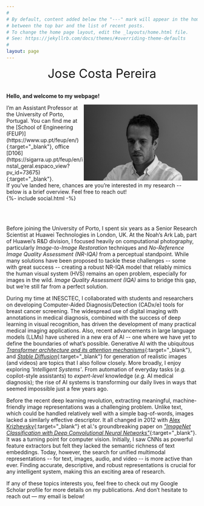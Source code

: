 ```yaml
---
#
# By default, content added below the "---" mark will appear in the home page
# between the top bar and the list of recent posts.
# To change the home page layout, edit the _layouts/home.html file.
# See: https://jekyllrb.com/docs/themes/#overriding-theme-defaults
#
layout: page
---
```



<div class="id" align="center">
  <font size="+3">Jose Costa Pereira</font>
</div> 

<br>

__Hello, and welcome to my webpage!__


<img src="/assets/jose.jpg" align="right" width="300px"/>
I’m an Assistant Professor at the University of Porto, Portugal. 
You can find me at the [School of Engineering (FEUP)](https://www.up.pt/feup/en/){:target="_blank"}, 
office [D106](https://sigarra.up.pt/feup/en/instal_geral.espaco_view?pv_id=73675){:target="_blank"}.
<br>
If you’ve landed here, chances are you’re interested in my research 
-- below is a brief overview. Feel free to reach out!
<br>
<div class="social-links">     
  {%- include social.html -%}  
</div> 

<br clear="right"/>



[//]: # (FEUP --> https://www.up.pt/feup/	)
[//]: # (CSE  --> https://dei.fe.up.pt/		)

[//]: # (Hello and a warm welcome to my webpage! 			)
[//]: # (I'm an Assistant Professor at University of Porto, Portugal. 	)
[//]: # (based in the School of Engineering, CSE department. 		)
[//]: # (You can find me at the School of Engineering, CSE department. 	)
[//]: # (Presumably, you found yourself in this page because you wanted )
[//]: # (to know more about my research interests. 			)
[//]: # (Below you can find a brief overview; feel free to reach out.	)





<p>&nbsp;</p>

Before joining the University of Porto, I spent six years as a Senior 
Research Scientist at Huawei Technologies in London, UK. 
At the Noah’s Ark Lab, part of Huawei’s R&D division, 
I focused heavily on computational photography, 
particularly _Image-to-Image Restoration_ techniques and 
_No-Reference Image Quality Assessment (NR-IQA)_ from a perceptual standpoint. 
While many solutions have been proposed to tackle these challenges 
-- some with great success -- creating a robust NR-IQA model that 
reliably mimics the human visual system (HVS) remains an open problem, 
especially for images in the wild. 
_Image Quality Assessment (IQA)_ aims to bridge this gap, but we’re still 
far from a perfect solution.

[//]: # (Before joining University of Porto, I worked for six years as a Senior 	)
[//]: # (Research Scientist at Huawei Technologies R&D in London, UK. 			)
[//]: # (At the _Noah’s Ark Lab_ -- a group of the R&D division -- 			)
[//]: # (where the focus was heavily placed on computational photography. 		)
[//]: # (I learned to appreciate image-to-image restoration techniques, 		)
[//]: # (and _no-reference_ image quality metrics from a perceptual standpoint. 	)
[//]: # (Many solutions have been proposed to tackle these problems and, to a certain 	)
[//]: # (extent, with great success.							)
[//]: # (But designing a no-reference image quality metric -- also known as NR-IQA 	)
[//]: # (or B-IQA -- remains a problem which is largely unsolved for images in the wild.)
[//]: # (As one can imagine it is very difficult to come-up with a model that mimics 	)
[//]: # (the human visual system HVS in terms of opinions about image quality. 		)
[//]: # (And this is, ultimately, the goal of _Image Quality Assessment IQA_.		)



[//]: # (Beyond IQA, I’m also interested in Generative AI, particularly Transformer architectures, attention mechanisms, and Stable Diffusion for generating realistic images and videos. More broadly, I enjoy exploring Intelligent Systems—whether it’s AI automating everyday tasks [e.g., copilot-style assistants] or advancing expert-level knowledge [e.g., AI for medical diagnosis]. The rise of AI systems is transforming our daily lives in ways that seemed impossible just a few years ago. )

During my time at INESCTEC, I collaborated with students and researchers on developing 
Computer-Aided Diagnosis/Detection (CADx/e) tools for breast cancer screening. 
The widespread use of digital imaging with annotations in medical diagnosis, 
combined with the success of deep learning in visual recognition, 
has driven the development of many practical medical imaging applications.
Also, recent advancements in large language models (LLMs) have
ushered in a new era of AI -- one where we have yet to define the boundaries of what’s possible.
Generative AI with the ubiquitous 
[_Transformer architecture and its attention mechanisms_](https://papers.nips.cc/paper_files/paper/2017/hash/3f5ee243547dee91fbd053c1c4a845aa-Abstract.html){:target="_blank"}, 
and [_Stable Diffusion_](https://arxiv.org/abs/2112.10752){:target="_blank"}
for generation of realistic images (and videos) are topics that
I also follow closely.
More broadly, I enjoy exploring _'Intelligent Systems'_.
From automation of everyday tasks (_e.g._ copilot-style assistants) 
to _expert-level_ knowledge (_e.g._ AI medical diagnosis); 
the rise of AI systems is transforming our daily lives in ways that seemed 
impossible just a few years ago.


[//]: # (In general, I like all solutions that lead to more )
[//]: # (our everyday life is seeing an explosion of AI systems that help us in ways that we would consider impossible a few years back. )
[//]: # (At INESCTEC, within the VCMI group, I collaborated with students and other 		)
[//]: # (researchers in the development of new CADx/e [Computer Aided Diagnosis/Detection]	)
[//]: # (tools for breast cancer screening. 							)
[//]: # (Given the success of deep learning frameworks in many visual recognition 		)
[//]: # (tasks, these tools are being extensively used in medical imaging applications. 	)
[//]: # (And of course, recent advancements in _language models_ have started			)
[//]: # (a new era in intelligent systems; one where we cannot yet place 			)
[//]: # (a boundary...										)




Before the recent deep learning revolution, extracting meaningful, machine-friendly image representations was a challenging problem. 
Unlike text, which could be handled relatively well with a simple bag-of-words, images lacked a similarly effective descriptor. 
It all changed in 2012 with [Alex Krizhevsky](https://scholar.google.com/citations?user=xegzhJcAAAAJ){:target="_blank"} et al.'s groundbreaking paper 
on [_"ImageNet Classification with Deep Convolutional Neural Networks"_](https://papers.nips.cc/paper_files/paper/2012/hash/c399862d3b9d6b76c8436e924a68c45b-Abstract.html){:target="_blank"}. 
It was a turning point for computer vision. 
Initially, I saw CNNs as powerful feature extractors but felt they lacked the semantic richness of text embeddings. 
Today, however, the search for unified multimodal representations -- for text, images, audio, and video -- is more active than ever. 
Finding accurate, descriptive, and robust representations is crucial for any intelligent system, making this an exciting area of research.

[//]: # (Before this modern-age of [convolutional] neural networks,			)
[//]: # (it was somewhat difficult to come-up with machine-friendly descriptors 	)
[//]: # (that were representative of an image; what is known today as an image 		)
[//]: # (embedding. In clear contradiction with text snippets, where a simple 		)
[//]: # (bag-of-words descriptor [with a decent vocabulary size and some smart 		)
[//]: # (pre-processing] would do the trick.						)
[//]: # (A big breakthrough was achieved with the paper on 				)
[//]: # ([_"ImageNet Classification with Deep Convolutional Neural Networks"_][https://papers.nips.cc/paper_files/paper/2012/hash/c399862d3b9d6b76c8436e924a68c45b-Abstract.html]  )
[//]: # (by [Krizhevsky][https://scholar.google.com/citations?user=xegzhJcAAAAJ]	)
[//]: # (_et al._ presented at NIPS 2012. 						)
[//]: # (They showed to the community the benefits of using a convolutional 		)
[//]: # (neural network -- trained on a lot of data -- in solving classical 		)
[//]: # (computer vision problems.							)
[//]: # (At that time I was a bit reluctant in adopting neural networks.		)
[//]: # (Surely I saw them as good feature extractors but still lacking 		)
[//]: # (the semantic interpretation intrinsic to text feature vectors.			)
[//]: # (Today, the quest for finding a unified multimodal representation 		)
[//]: # (for texts, images, audios and videos is more active than ever.			)
[//]: # (I find this to be a very interesting topic of research; a _good_ [i.e. descriptive/accurate/robust]	)
[//]: # (representation of modalities is essential for any task performed by an intelligent system.	)


[//]: # (You can have a look at my scholar profile for more details on my publications.		)
[//]: # (And please reach out if you find any of these topics interesting. My email is below.	)

If any of these topics interests you, feel free to check out my Google Scholar profile for more details on my publications. And don’t hesitate to reach out — my email is below!
